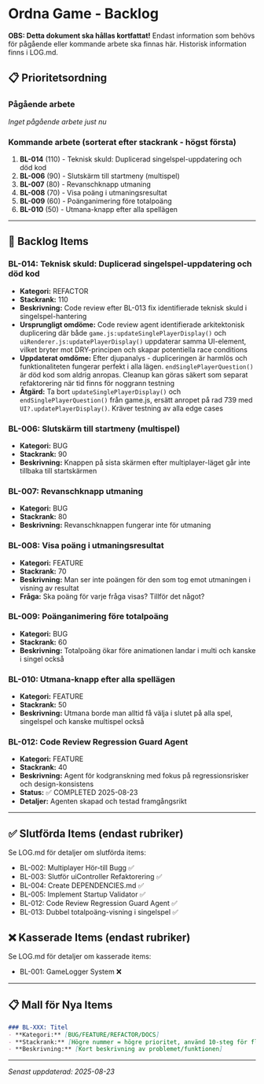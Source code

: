 # Ordna Game - Backlog

**OBS: Detta dokument ska hållas kortfattat!** Endast information som behövs för pågående eller kommande arbete ska finnas här. Historisk information finns i LOG.md.

## 📋 Prioritetsordning

### Pågående arbete
*Inget pågående arbete just nu*

### Kommande arbete (sorterat efter stackrank - högst första)

1. **BL-014** (110) - Teknisk skuld: Duplicerad singelspel-uppdatering och död kod
2. **BL-006** (90) - Slutskärm till startmeny (multispel)
3. **BL-007** (80) - Revanschknapp utmaning 
4. **BL-008** (70) - Visa poäng i utmaningsresultat
5. **BL-009** (60) - Poänganimering före totalpoäng
6. **BL-010** (50) - Utmana-knapp efter alla spellägen

---

## 📝 Backlog Items

### BL-014: Teknisk skuld: Duplicerad singelspel-uppdatering och död kod
- **Kategori:** REFACTOR
- **Stackrank:** 110
- **Beskrivning:** Code review efter BL-013 fix identifierade teknisk skuld i singelspel-hantering
- **Ursprungligt omdöme:** Code review agent identifierade arkitektonisk duplicering där både `game.js:updateSinglePlayerDisplay()` och `uiRenderer.js:updatePlayerDisplay()` uppdaterar samma UI-element, vilket bryter mot DRY-principen och skapar potentiella race conditions
- **Uppdaterat omdöme:** Efter djupanalys - dupliceringen är harmlös och funktionaliteten fungerar perfekt i alla lägen. `endSinglePlayerQuestion()` är död kod som aldrig anropas. Cleanup kan göras säkert som separat refaktorering när tid finns för noggrann testning
- **Åtgärd:** Ta bort `updateSinglePlayerDisplay()` och `endSinglePlayerQuestion()` från game.js, ersätt anropet på rad 739 med `UI?.updatePlayerDisplay()`. Kräver testning av alla edge cases

### BL-006: Slutskärm till startmeny (multispel)
- **Kategori:** BUG
- **Stackrank:** 90
- **Beskrivning:** Knappen på sista skärmen efter multiplayer-läget går inte tillbaka till startskärmen

### BL-007: Revanschknapp utmaning
- **Kategori:** BUG  
- **Stackrank:** 80
- **Beskrivning:** Revanschknappen fungerar inte för utmaning

### BL-008: Visa poäng i utmaningsresultat
- **Kategori:** FEATURE
- **Stackrank:** 70
- **Beskrivning:** Man ser inte poängen för den som tog emot utmaningen i visning av resultat
- **Fråga:** Ska poäng för varje fråga visas? Tillför det något?

### BL-009: Poänganimering före totalpoäng
- **Kategori:** BUG
- **Stackrank:** 60
- **Beskrivning:** Totalpoäng ökar före animationen landar i multi och kanske i singel också

### BL-010: Utmana-knapp efter alla spellägen
- **Kategori:** FEATURE
- **Stackrank:** 50
- **Beskrivning:** Utmana borde man alltid få välja i slutet på alla spel, singelspel och kanske multispel också

### BL-012: Code Review Regression Guard Agent
- **Kategori:** FEATURE
- **Stackrank:** 40
- **Beskrivning:** Agent för kodgranskning med fokus på regressionsrisker och design-konsistens
- **Status:** ✅ COMPLETED 2025-08-23
- **Detaljer:** Agenten skapad och testad framgångsrikt

---

## ✅ Slutförda Items (endast rubriker)

Se LOG.md för detaljer om slutförda items:
- BL-002: Multiplayer Hör-till Bugg ✅
- BL-003: Slutför uiController Refaktorering ✅
- BL-004: Create DEPENDENCIES.md ✅
- BL-005: Implement Startup Validator ✅
- BL-012: Code Review Regression Guard Agent ✅
- BL-013: Dubbel totalpoäng-visning i singelspel ✅

## ❌ Kasserade Items (endast rubriker)

Se LOG.md för detaljer om kasserade items:
- BL-001: GameLogger System ❌

---

## 📋 Mall för Nya Items

```markdown
### BL-XXX: Titel
- **Kategori:** [BUG/FEATURE/REFACTOR/DOCS]
- **Stackrank:** [Högre nummer = högre prioritet, använd 10-steg för flexibilitet]
- **Beskrivning:** [Kort beskrivning av problemet/funktionen]
```

---

*Senast uppdaterad: 2025-08-23*